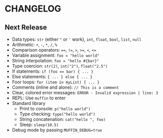 # CHANGELOG

## Next Release

- Data types: `str` (either `"` or `'` work), `int`, `float`, `bool`, `list`, `null`
- Arithmetic: `+`, `-`, `*`, `/`, `%`
- Comparison operators: `==`, `!=`, `>`, `>=`, `<`, `<=`
- Variable assignment: `foo = "hello world"`
- String interpolation: `foo = "hello #{bar}"`
- Type coercion: `str(2)`, `int("2")`, `float("2.5")`
- If statements: `if (foo == bar) { ... }`
- Else statements: `{ ... } else { ... }`
- Foor loops: `for (item in myList) { ... }`
- Comments (inline and alone): `// This is a comment`
- Clear, colored error messages: `ERROR - Invalid expression | line: 3`
- REPL: Use `muffin` to enter
- Standard library
  - Print to console: `p("hello world")`
  - Type checking: `type("hello world")`
  - String concatenation: `cat("hello ", foo)`
  - Sleep: `sleep(10.5)`
- Debug mode by passing `MUFFIN_DEBUG=true`
